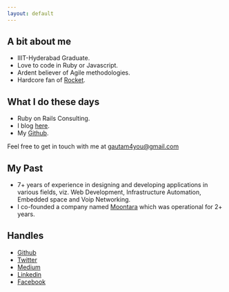 ```yaml
---
layout: default
---
```


## A bit about me
* IIIT-Hyderabad Graduate.
* Love to code in Ruby or Javascript.
* Ardent believer of Agile methodologies.
* Hardcore fan of [Rocket](https://en.wikipedia.org/wiki/Rocket_Raccoon).

## What I do these days
* Ruby on Rails Consulting.
* I blog [here](https://medium.com/@theox).
* My [Github](https://github.com/dhunnapotha).

Feel free to get in touch with me at [gautam4you@gmail.com](mailto:gautam4you@gmail.com)


## My Past
* 7+ years of experience in designing and developing applications in various fields, viz. Web Development, Infrastructure Automation, Embedded space and Voip Networking.
* I co-founded a company named [Moontara](https://www.linkedin.com/company/moontara-technovations-pvt-ltd) which was operational for 2+ years.


## Handles
* [Github](https://github.com/dhunnapotha)
* [Twitter](https://twitter.com/dhunnapotha)
* [Medium](https://medium.com/@theox)
* [Linkedin](https://in.linkedin.com/in/gcnadakuditi)
* [Facebook](https://www.facebook.com/gautam4you)



